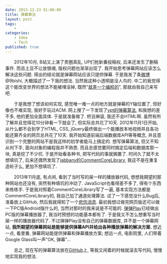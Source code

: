 ```yaml
---
date: 2013-12-23 01:00:00
title: 弹幕算法
layout: post
tags:
    - 
categories:
    - Idea
    - Tech
published: true
---
```

　　2012年10月, B站又上演了贵圈真乱, UP们抢新番投稿权, 后来还发生了删稿事件. 而且土豆不让放银魂, 版权问题也渐渐出现了. 我开始思考弹幕网站应该怎么解决这些问题. 得出的结论就是弹幕网站应该只提供弹幕. 于是我发了条[微博](http://weibo.com/2956373181/z0tXXlA4F)@9bishi, 大概描述了一下我的想法. 当然我这种小透明是没人鸟的. 中二的我觉得这个能改变世界的想法不能被埋没掉, 既然"[就差一个编程的](http://www.aqee.net/i-just-need-a-programmer/)", 那就由我自己来写吧.

<!-- more -->

　　于是我想了想该如何实现, 感觉唯一难一点的地方就是弹幕的Y轴位置了, 但好像也不难实现, 我好歹玩过ACM. 网上搜了一下发现了[ypt的弹幕算法](https://www.gsea.com.cn/blog/topic/ytp%E5%BC%B9%E5%B9%95%E7%AE%97%E6%B3%95%E8%AF%B4%E6%98%8E/), 和我想的差不多, 他的更加全面具体. 于是就准备做了. 桥豆麻袋, 我还不会HTML啊. 虽然有所了解并且觉得花10分钟看一下就会了, 但实际总共花了10天. 2012年11月1日开始, 从什么都不会到学了HTML, CSS, jQuery最终做出一个能播放本地视频并且各功能还算齐全的网页总共花了10天. 我开始知道前端后端数据库API等等概念, 并且意识到一个完整的网站不是我这样的初学者能马上搞定的. 想写弹幕算法, 但又不知从何下手, 面向对象的编程我并不熟悉. 而且总感觉要同时搞定后端和数据库那一块, 真是挖了不少坑. 于是开始看各种书, 把写代码的事就搁置了. 时间久了就不太想填坑了, 后来还偶然发现了[jabbany的CommentCoreLibrary](https://github.com/jabbany/CommentCoreLibrary), 我这不是在重复造轮子么, 更加不想填坑了.

　　2013年11月底, 有点闲, 看到了当时写的屎一样的播放器代码, 想想我期望的那种网站也还没有, 突然有种填坑的冲动了. JavaScript也看得差不多了, 得有个东西来练练手. 于是我对照着CommentCoreLibrary写了一遍, 基本实现方法都是CommentCoreLibrary的, 我自己加了通道处理算法. 试了一下感觉没什么Bug后, 准备放上GitHub, 然后我就得知了一个[悲伤消息](http://www.hexieshe.com/644061/). 最初我想过做完网页版还可以做一下PC版Android版什么的, 当然对那时的我来说是不可能的. [弹弹Play](http://dandanplay.com/)已经做出PC版的弹幕播放器了, 我当时预想的功能基本都有了. 于是我又不怎么想重写当时屎一样的播放器代码了. 不过弹弹Play没有自己的弹幕数据库, 并不是一个弹幕网站, __我所期望的弹幕网站是能够提供弹幕API并给出各种播放弹幕的解决方案.__ 想近一点, 看里番, 弹幕网站能提供弹幕和弹幕播放方案; 想远一点, 电影院里, 人们带着Google Glass叫一声"OK, 弹幕"...

　　总之, 现在写的弹幕算法放在[GitHub](https://github.com/weizhenye/Danmaku)上, 等我又闲着的时候就滚去写代码, 慢慢地实现我的想法.
